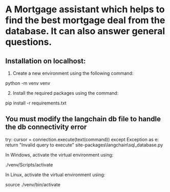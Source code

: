 # A Mortgage assistant which helps to find the best mortgage deal from the database. It can also answer general questions.

## Installation on localhost:

1. Create a new environment using the following command:
   
python -m venv venv


2. Install the required packages using the command:

pip install -r requirements.txt

## You must modify the langchain db file to handle the db connectivity error

try:
    cursor = connection.execute(text(command))
except Exception as e:
    return "Invalid query to execute"
<PATH OF YOUR VENV DIRECTORY> site-packages\langchain\sql_database.py



In Windows, activate the virtual environment using:

./venv/Scripts/activate


In Linux, activate the virtual environment using:

source ./venv/bin/activate

